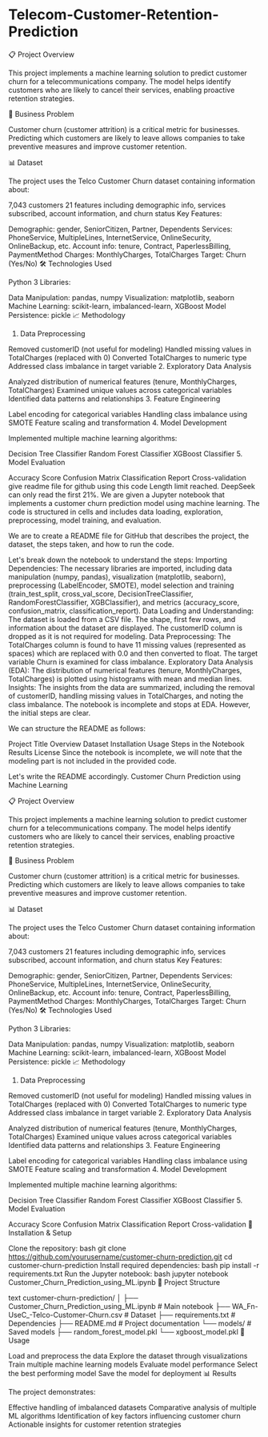 # Telecom-Customer-Retention-Prediction
📋 Project Overview

This project implements a machine learning solution to predict customer churn for a telecommunications company. The model helps identify customers who are likely to cancel their services, enabling proactive retention strategies.

🎯 Business Problem

Customer churn (customer attrition) is a critical metric for businesses. Predicting which customers are likely to leave allows companies to take preventive measures and improve customer retention.

📊 Dataset

The project uses the Telco Customer Churn dataset containing information about:

7,043 customers
21 features including demographic info, services subscribed, account information, and churn status
Key Features:

Demographic: gender, SeniorCitizen, Partner, Dependents
Services: PhoneService, MultipleLines, InternetService, OnlineSecurity, OnlineBackup, etc.
Account info: tenure, Contract, PaperlessBilling, PaymentMethod
Charges: MonthlyCharges, TotalCharges
Target: Churn (Yes/No)
🛠️ Technologies Used

Python 3
Libraries:

Data Manipulation: pandas, numpy
Visualization: matplotlib, seaborn
Machine Learning: scikit-learn, imbalanced-learn, XGBoost
Model Persistence: pickle
📈 Methodology

1. Data Preprocessing

Removed customerID (not useful for modeling)
Handled missing values in TotalCharges (replaced with 0)
Converted TotalCharges to numeric type
Addressed class imbalance in target variable
2. Exploratory Data Analysis

Analyzed distribution of numerical features (tenure, MonthlyCharges, TotalCharges)
Examined unique values across categorical variables
Identified data patterns and relationships
3. Feature Engineering

Label encoding for categorical variables
Handling class imbalance using SMOTE
Feature scaling and transformation
4. Model Development

Implemented multiple machine learning algorithms:

Decision Tree Classifier
Random Forest Classifier
XGBoost Classifier
5. Model Evaluation

Accuracy Score
Confusion Matrix
Classification Report
Cross-validation
give readme file for github using this code
Length limit reached. DeepSeek can only read the first 21%.
We are given a Jupyter notebook that implements a customer churn prediction model using machine learning. The code is structured in cells and includes data loading, exploration, preprocessing, model training, and evaluation.

We are to create a README file for GitHub that describes the project, the dataset, the steps taken, and how to run the code.

Let's break down the notebook to understand the steps:
Importing Dependencies: The necessary libraries are imported, including data manipulation (numpy, pandas), visualization (matplotlib, seaborn), preprocessing (LabelEncoder, SMOTE), model selection and training (train_test_split, cross_val_score, DecisionTreeClassifier, RandomForestClassifier, XGBClassifier), and metrics (accuracy_score, confusion_matrix, classification_report).
Data Loading and Understanding: The dataset is loaded from a CSV file. The shape, first few rows, and information about the dataset are displayed. The customerID column is dropped as it is not required for modeling.
Data Preprocessing:
The TotalCharges column is found to have 11 missing values (represented as spaces) which are replaced with 0.0 and then converted to float.
The target variable Churn is examined for class imbalance.
Exploratory Data Analysis (EDA):
The distribution of numerical features (tenure, MonthlyCharges, TotalCharges) is plotted using histograms with mean and median lines.
Insights:
The insights from the data are summarized, including the removal of customerID, handling missing values in TotalCharges, and noting the class imbalance.
The notebook is incomplete and stops at EDA. However, the initial steps are clear.

We can structure the README as follows:

Project Title
Overview
Dataset
Installation
Usage
Steps in the Notebook
Results
License
Since the notebook is incomplete, we will note that the modeling part is not included in the provided code.

Let's write the README accordingly.
Customer Churn Prediction using Machine Learning

📋 Project Overview

This project implements a machine learning solution to predict customer churn for a telecommunications company. The model helps identify customers who are likely to cancel their services, enabling proactive retention strategies.

🎯 Business Problem

Customer churn (customer attrition) is a critical metric for businesses. Predicting which customers are likely to leave allows companies to take preventive measures and improve customer retention.

📊 Dataset

The project uses the Telco Customer Churn dataset containing information about:

7,043 customers
21 features including demographic info, services subscribed, account information, and churn status
Key Features:

Demographic: gender, SeniorCitizen, Partner, Dependents
Services: PhoneService, MultipleLines, InternetService, OnlineSecurity, OnlineBackup, etc.
Account info: tenure, Contract, PaperlessBilling, PaymentMethod
Charges: MonthlyCharges, TotalCharges
Target: Churn (Yes/No)
🛠️ Technologies Used

Python 3
Libraries:

Data Manipulation: pandas, numpy
Visualization: matplotlib, seaborn
Machine Learning: scikit-learn, imbalanced-learn, XGBoost
Model Persistence: pickle
📈 Methodology

1. Data Preprocessing

Removed customerID (not useful for modeling)
Handled missing values in TotalCharges (replaced with 0)
Converted TotalCharges to numeric type
Addressed class imbalance in target variable
2. Exploratory Data Analysis

Analyzed distribution of numerical features (tenure, MonthlyCharges, TotalCharges)
Examined unique values across categorical variables
Identified data patterns and relationships
3. Feature Engineering

Label encoding for categorical variables
Handling class imbalance using SMOTE
Feature scaling and transformation
4. Model Development

Implemented multiple machine learning algorithms:

Decision Tree Classifier
Random Forest Classifier
XGBoost Classifier
5. Model Evaluation

Accuracy Score
Confusion Matrix
Classification Report
Cross-validation
🚀 Installation & Setup

Clone the repository:
bash
git clone https://github.com/yourusername/customer-churn-prediction.git
cd customer-churn-prediction
Install required dependencies:
bash
pip install -r requirements.txt
Run the Jupyter notebook:
bash
jupyter notebook Customer_Churn_Prediction_using_ML.ipynb
📁 Project Structure

text
customer-churn-prediction/
│
├── Customer_Churn_Prediction_using_ML.ipynb  # Main notebook
├── WA_Fn-UseC_-Telco-Customer-Churn.csv      # Dataset
├── requirements.txt                          # Dependencies
├── README.md                                 # Project documentation
└── models/                                   # Saved models
    ├── random_forest_model.pkl
    └── xgboost_model.pkl
🔧 Usage

Load and preprocess the data
Explore the dataset through visualizations
Train multiple machine learning models
Evaluate model performance
Select the best performing model
Save the model for deployment
📊 Results

The project demonstrates:

Effective handling of imbalanced datasets
Comparative analysis of multiple ML algorithms
Identification of key factors influencing customer churn
Actionable insights for customer retention strategies
